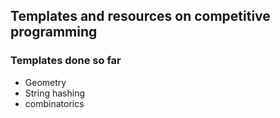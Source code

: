 ## Templates and resources on competitive programming
### Templates done so far

- Geometry
- String hashing
- combinatorics
